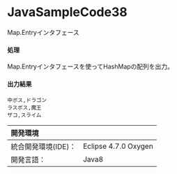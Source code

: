 # JavaSampleCode38
Map.Entryインタフェース

#### 処理
Map.Entryインタフェースを使ってHashMapの配列を出力。

#### 出力結果  
```
中ボス,ドラゴン
ラスボス,魔王
ザコ,スライム
```
  
| 開発環境 |  |
|:-|:-|
| 統合開発環境(IDE)： | Eclipse 4.7.0 Oxygen |
| 開発言語： | Java8 |
